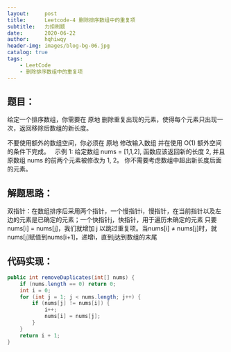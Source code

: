 ```yaml
---
layout:     post
title:      Leetcode-4 删除排序数组中的重复项 
subtitle:   力扣刷题
date:       2020-06-22
author:     hqhiwqy
header-img: images/blog-bg-06.jpg
catalog: true
tags:
    - LeetCode
    - 删除排序数组中的重复项 
---
```


题目：
---
给定一个排序数组，你需要在 原地 删除重复出现的元素，使得每个元素只出现一次，返回移除后数组的新长度。

不要使用额外的数组空间，你必须在 原地 修改输入数组 并在使用 O(1) 额外空间的条件下完成。
 
示例 1:
给定数组 nums = [1,1,2], 
函数应该返回新的长度 2, 并且原数组 nums 的前两个元素被修改为 1, 2。 
你不需要考虑数组中超出新长度后面的元素。

解题思路：
----
双指针：在数组排序后采用两个指针，一个慢指针i，慢指针，在当前指针以及左边的元素是已确定的元素；一个快指针j，快指针，用于遍历未确定的元素
只要 nums[i] = nums[j]，我们就增加 j 以跳过重复项。当nums[i] ≠ nums[j]时，就nums[j]赋值到nums[i+1]，递增i，直到j达到数组的末尾

代码实现：
----
````java
public int removeDuplicates(int[] nums) {
    if (nums.length == 0) return 0;
    int i = 0;
    for (int j = 1; j < nums.length; j++) {
        if (nums[j] != nums[i]) {
            i++;
            nums[i] = nums[j];
        }
    }
    return i + 1;
}
````
